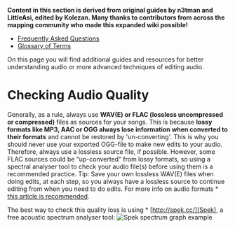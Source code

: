 <!-- TITLE: Advanced Audio Editing -->
<!-- SUBTITLE: Advanced Audio Editing -->

**Content in this section is derived from original guides by n3tman and LittleAsi, edited by Kolezan. Many thanks to contributors from across the mapping community who made this expanded wiki possible!**
* [Frequently Asked Questions](/mapping/faq)
* [Glossary of Terms](/mapping/glossary)

On this page you will find additional guides and resources for better understanding audio or more advanced techniques of editing audio.
# Checking Audio Quality
Generally, as a rule, always use **WAV(E) or FLAC (lossless uncompressed or compressed)** files as sources for your songs. This is because **lossy formats like MP3, AAC or OGG always lose information when converted to their formats** and cannot be restored by 'un-converting'. This is why you should never use your exported OGG-file to make new edits to your audio. Therefore, always use a lossless source file, if possible. However, some FLAC sources could be “up-converted” from lossy formats, so using a spectral analyser tool to check your audio file(s) before using them is a recommended practice.
Tip: Save your own lossless WAV(E) files when doing edits, at each step, so you always have a lossless source to continue editing from when you need to do edits.
For more info on audio formats * [this article is recommended](https://opentrackers.org/whatinterviewprep.com/prepare-for-the-interview/audio-formats/index.html).

The best way to check this quality loss is using * [http://spek.cc/](Spek), a free acoustic spectrum analyser tool:
![Spek spectrum graph example](/uploads/wiki/spectrum_example.png "Spek spectrum graph example")



